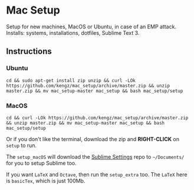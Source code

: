 # Mac Setup
Setup for new machines, MacOS or Ubuntu, in case of an EMP attack. Installs: systems, installations, dotfiles, Sublime Text 3.


## Instructions

### Ubuntu
```shell
cd && sudo apt-get install zip unzip && curl -LOk https://github.com/kengz/mac_setup/archive/master.zip && unzip master.zip && mv mac_setup-master mac_setup && bash mac_setup/setup
```

### MacOS
```shell
cd && curl -LOk https://github.com/kengz/mac_setup/archive/master.zip && unzip master.zip && mv mac_setup-master mac_setup && bash mac_setup/setup
```

Or if you don't like the terminal, download the zip and **RIGHT-CLICK** on `setup` to run. 

The `setup_macOS` will download the [Sublime Settings](https://github.com/kengz/sublime_settings) repo to `~/Documents/` for you to setup Sublime too.

If you want `LaTeX` and `Octave`, then run the `setup_extra` too. The `LaTeX` here is `basicTex`, which is just 100Mb.

